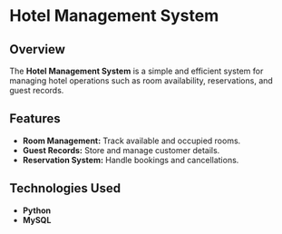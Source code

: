# Hotel Management System

## Overview
The **Hotel Management System** is a simple and efficient system for managing hotel operations such as room availability, reservations, and guest records.

## Features
- **Room Management:** Track available and occupied rooms.  
- **Guest Records:** Store and manage customer details.  
- **Reservation System:** Handle bookings and cancellations.  

## Technologies Used
- **Python**  
- **MySQL** 
